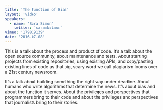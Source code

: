 ```yaml
---
title: 'The Function of Bias'
layout: 'video'
speakers:
  - name: 'Sara Simon'
    twitter: 'sarambsimon'
vimeo: '179819139'
date: '2016-07-08'
---
```


This is a talk about the process and product of code. It’s a talk about the open source community, about maintenance and tests. About starting projects from existing repositories, using existing APIs, and copy/pasting existing lines of code as that big, scary word we call plagiarism looms over a 21st century newsroom.

It’s a talk about building something the right way under deadline. About humans who write algorithms that determine the news. It’s about bias and about the function it serves. About the privileges and perspectives that programmers bring to their code and about the privileges and perspectives that journalists bring to their stories.
